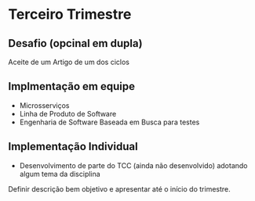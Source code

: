 # Terceiro Trimestre

## Desafio (opcinal em dupla)
Aceite de um Artigo de um dos ciclos  

## Implmentação em equipe 
- Microsserviços  
- Linha de Produto de Software  
- Engenharia de Software Baseada em Busca para testes  

## Implementação Individual 
- Desenvolvimento de parte do TCC (ainda não desenvolvido) adotando algum tema da disciplina  

Definir descrição bem objetivo e apresentar até o início do trimestre.  
